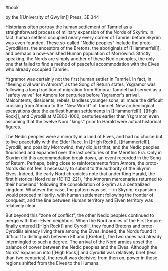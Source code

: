 #book

by the [[University of Gwylim]] Press, 3E 344

Historians often portray the human settlement of Tamriel as a straightforward process of military expansion of the Nords of Skyrim. In fact, human settlers occupied nearly every corner of Tamriel before Skyrim was even founded. These so-called "Nedic peoples" include the proto-Cyrodilians, the ancestors of the Bretons, the aboriginals of [[Hammerfell]], and perhaps a now-vanished Human population of Morrowind. Strictly speaking, the Nords are simply another of these Nedic peoples, the only one that failed to find a method of peaceful accommodation with the Elves who already occupied Tamriel.

Ysgramor was certainly not the first human settler in Tamriel. In fact, in "fleeing civil war in Atmora", as the Song of Return states, Ysgramor was following a long tradition of migration from Atmora; Tamriel had served as a "safety valve" for Atmora for centuries before Ysgramor's arrival. Malcontents, dissidents, rebels, landless younger sons, all made the difficult crossing from Atmora to the "New World" of Tamriel. New archeological excavations date the earliest human settlements in [[Hammerfell]], [[High Rock]], and Cyrodiil at ME800-1000, centuries earlier than Ysgramor, even assuming that the twelve Nord "kings" prior to Harald were actual historical figures.

The Nedic peoples were a minority in a land of Elves, and had no choice but to live peacefully with the Elder Race. In [[High Rock]], [[Hammerfell]], Cyrodiil, and possibly Morrowind, they did just that, and the Nedic peoples flourished and expanded over the last centuries of the Merethic Era. Only in Skyrim did this accommodation break down, an event recorded in the Song of Return. Perhaps, being close to reinforcements from Atmora, the proto-Nords did not feel it necessary to submit to the authority of the Skyrim Elves. Indeed, the early Nord chronicles note that under King Harald, the first historical Nord ruler (1E 113-221), "the Atmoran mercenaries returned to their homeland" following the consolidation of Skyrim as a centralized kingdom. Whatever the case, the pattern was set -- in Skyrim, expansion would proceed militarily, with human settlement following the frontier of conquest, and the line between Human territory and Elven territory was relatively clear.

But beyond this "zone of conflict", the other Nedic peoples continued to merge with their Elven neighbors. When the Nord armies of the First Empire finally entered [[High Rock]] and Cyrodiil, they found Bretons and proto-Cyrodiils already living there among the Elves. Indeed, the Nords found it difficult to distinguish between Elf and [[Breton]], the two races had already intermingled to such a degree. The arrival of the Nord armies upset the balance of power between the Nedic peoples and the Elves. Although the Nords' expansion into [[High Rock]] and Cyrodiil was relatively brief (less than two centuries), the result was decisive; from then on, power in those regions shifted from the Elves to the Humans.